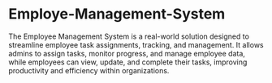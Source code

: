 # Employe-Management-System
 The Employee Management System is a real-world solution designed to streamline employee task assignments, tracking, and management. It allows admins to assign tasks, monitor progress, and manage employee data, while employees can view, update, and complete their tasks, improving productivity and efficiency within organizations.
